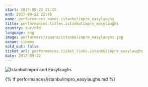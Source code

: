 ```yaml
---
start: 2017-09-22 21:15
end: 2017-09-22 22:45
name: performances.names.istanbulimpro_easylaughs
title: performances.titles.istanbulimpro_easylaughs
country: tur/nld
language: eng
image: performers/square/istanbulimpro_easylaughs.jpg
venue: cinema
sold_out: false
ticket_url: performances.ticket_links.istanbulimpro_easylaughs
date: 2017-09-22
---
```


<picture>
    <source media="(min-width: 1200px)" srcset="{% asset performers/wide/istanbulimpro_easylaughs.jpg @path %}">
    <source media="(min-width: 768px)" srcset="{% asset performers/wide/istanbulimpro_easylaughs.jpg @path %}">
    <img src="{% asset performers/square/istanbulimpro_easylaughs.jpg @path %}" alt="Istanbulimpro and Easylaughs">
</picture>

{% tf performances/istanbulimpro_easylaughs.md %}
